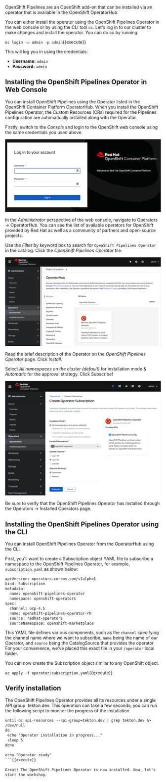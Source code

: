OpenShift Pipelines are an OpenShift add-on that can be installed via an operator that is available in the OpenShift OperatorHub.

You can either install the operator using the OpenShift Pipelines Operator in the web console or by using the CLI tool `oc`. Let's log in to our cluster to make changes and install the operator. You can do so by running:

`oc login -u admin -p admin`{{execute}}

This will log you in using the credentials:

* **Username:** ``admin``
* **Password:** ``admin``

## Installing the OpenShift Pipelines Operator in Web Console

You can install OpenShift Pipelines using the Operator listed in the OpenShift Container Platform OperatorHub. When you install the OpenShift Pipelines Operator, the Custom Resources (CRs) required for the Pipelines configuration are automatically installed along with the Operator.

Firstly, switch to the _Console_ and login to the OpenShift web console using the same credentials you used above.

![Web Console Login](../../assets/middleware/pipelines/web-console-login.png)

In the _Administrator_ perspective of the web console, navigate to Operators → OperatorHub. You can see the list of available operators for OpenShift provided by Red Hat as well as a community of partners and open-source projects.

Use the _Filter by keyword_ box to search for `OpenShift Pipelines Operator` in the catalog. Click the _OpenShift Pipelines Operator_ tile.

![Web Console Hub](../../assets/middleware/pipelines/web-console-hub.png)

Read the brief description of the Operator on the _OpenShift Pipelines Operator_ page. Click _Install_.

Select _All namespaces on the cluster (default)_ for installation mode & _Automatic_ for the approval strategy. Click Subscribe!

![Web Console Login](../../assets/middleware/pipelines/web-console-settings.png)

Be sure to verify that the OpenShift Pipelines Operator has installed through the Operators → Installed Operators page.

## Installing the OpenShift Pipelines Operator using the CLI

You can install OpenShift Pipelines Operator from the OperatorHub using the CLI.

First, you'll want to create a Subscription object YAML file to subscribe a namespace to the OpenShift Pipelines Operator, for example, `subscription.yaml` as shown below:

```
apiVersion: operators.coreos.com/v1alpha1
kind: Subscription
metadata:
  name: openshift-pipelines-operator
  namespace: openshift-operators 
spec:
  channel: ocp-4.5
  name: openshift-pipelines-operator-rh
  source: redhat-operators
  sourceNamespace: openshift-marketplace
```

This YAML file defines various components, such as the `channel` specifying the channel name where we want to subscribe, `name` being the name of our Operator, and `source` being the CatalogSource that provides the operator. For your convenience, we've placed this exact file in your `/operator` local folder. 

You can now create the Subscription object similar to any OpenShift object.

`oc apply -f operator/subscription.yaml`{{execute}}

## Verify installation

The OpenShift Pipelines Operator provides all its resources under a single API group: tekton.dev. This operation can take a few seconds; you can run the following script to monitor the progress of the installation.

```
until oc api-resources --api-group=tekton.dev | grep tekton.dev &> /dev/null
do 
 echo "Operator installation in progress..."
 sleep 5
done

echo "Operator ready"
```{{execute}}

Great! The OpenShift Pipelines Operator is now installed. Now, let's start the workshop.